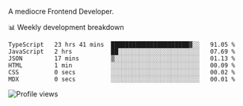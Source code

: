 A mediocre Frontend Developer.

📊 Weekly development breakdown
<!--START_SECTION:waka-->

```text
TypeScript   23 hrs 41 mins  ██████████████████████▓░░   91.05 %
JavaScript   2 hrs           ██░░░░░░░░░░░░░░░░░░░░░░░   07.69 %
JSON         17 mins         ▒░░░░░░░░░░░░░░░░░░░░░░░░   01.13 %
HTML         1 min           ░░░░░░░░░░░░░░░░░░░░░░░░░   00.09 %
CSS          0 secs          ░░░░░░░░░░░░░░░░░░░░░░░░░   00.02 %
MDX          0 secs          ░░░░░░░░░░░░░░░░░░░░░░░░░   00.01 %
```

<!--END_SECTION:waka-->

<img src="https://gpvc.arturio.dev/iqbalfasri" alt="Profile views"/>

